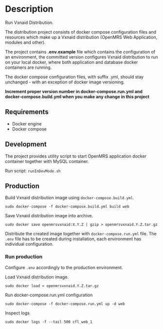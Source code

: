 # Description
Run Vxnaid Distribution.

The distribution project consists of docker compose configuration files and resources which make up a Vxnaid distribution
 (OpenMRS Web Application, modules and other).

The project contains **.env.example** file which contains the configuration of an environment, the committed version
 configures Vxnaid distribution to run on your local docker, where both application and database docker containers are
  running. 

The docker compose configuration files, with suffix .yml, should stay unchanged - with an exception of docker image
 versioning.
 
**Increment proper version number in docker-compose.run.yml and docker-compose.build.yml when you make any
 change in this project**

## Requirements
  - Docker engine
  - Docker compose

## Development

The project provides utility script to start OpenMRS application docker container together with MySQL container.

Run script:
```runInDevMode.sh```

## Production

Build Vxnaid distribution image using ``docker-compose.build.yml``.

```
sudo docker-compose -f docker-compose.build.yml build web
```

Save Vxnaid distribution image into archive. 

```
sudo docker save openmrsvxnaid:X.Y.Z | gzip > openmrsvxnaid.Y.Z.tar.gz
```

Distribute the created image together with ``docker-compose.run.yml`` file. 
The ``.env`` file has to be created during installation, each environment has individual configuration.

### Run production

Configure ``.env`` accordingly to the production environment.

Load Vxnaid distribution image.

```
sudo docker load < openmrsvxnaid.Y.Z.tar.gz
```

Run docker-compose.run.yml configuration

```
sudo docker-compose -f docker-compose.run.yml up -d web
```

Inspect logs

```
sudo docker logs -f --tail 500 cfl_web_1
```

